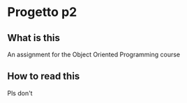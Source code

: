 # Progetto p2

## What is this

An assignment for the Object Oriented Programming course

## How to read this

Pls don't
